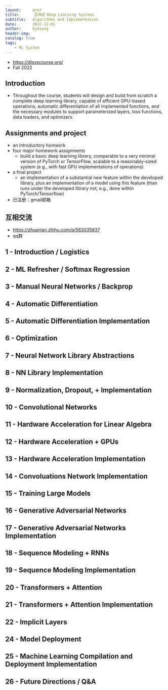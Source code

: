 ```yaml
---
layout:     post
title:      【CMU】Deep Learning Systems
subtitle:   Algorithms and Implementation
date:       2022-12-01
author:     bjmsong
header-img: 
catalog: true
tags:
    - ML System
---
```

- https://dlsyscourse.org/
- Fall 2022

## Introduction
- Throughout the course, students will design and build from scratch a complete deep learning library, capable of efficient GPU-based operations, automatic differentiation of all implemented functions, and the necessary modules to support parameterized layers, loss functions, data loaders, and optimizers.

## Assignments and project
- an introductory homwork
- four major homework assignments 
    - build a basic deep learning library, comparable to a very minimal version of PyTorch or TensorFlow, scalable to a reasonably-sized system (e.g., with fast GPU implementations of operations)
- a final project
    - an implementation of a substantial new feature within the developed library, plus an implementation of a model using this feature (than runs under the developed library not, e.g., done within PyTorch/Tensorflow)
- 已注册：gmail邮箱

## 互相交流
- https://zhuanlan.zhihu.com/p/563035837
- qq群

## 1 - Introduction / Logistics


## 2 - ML Refresher / Softmax Regression

## 3 - Manual Neural Networks / Backprop

## 4 - Automatic Differentiation

## 5 - Automatic Differentiation Implementation

## 6 - Optimization

## 7 - Neural Network Library Abstractions

## 8 - NN Library Implementation

## 9 - Normalization, Dropout, + Implementation

## 10 - Convolutional Networks

## 11 - Hardware Acceleration for Linear Algebra

## 12 - Hardware Acceleration + GPUs

## 13 - Hardware Acceleration Implementation

## 14 - Convoluations Network Implementation

## 15 - Training Large Models

## 16 - Generative Adversarial Networks


## 17 - Generative Adversarial Networks Implementation

## 18 - Sequence Modeling + RNNs

## 19 - Sequence Modeling Implementation

## 20 - Transformers + Attention

## 21 - Transformers + Attention Implementation

## 22 - Implicit Layers

## 24 - Model Deployment

## 25 - Machine Learning Compilation and Deployment Implementation

## 26 - Future Directions / Q&A 